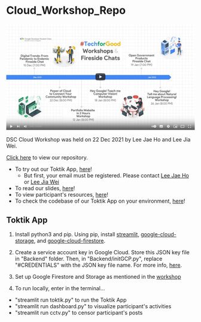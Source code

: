 # Cloud_Workshop_Repo

[![Watch the video](images/Video.png)](https://www.youtube.com/watch?v=Pi8BmaV3f_M)

DSC Cloud Workshop was held on 22 Dec 2021 by Lee Jae Ho and Lee Jia Wei.

[Click here](https://github.com/GDSC-NUS/Cloud_Workshop_Repo) to view our repository.
- To try out our Toktik App, [here](https://tinyurl.com/TheToktikApp)!
  * But first, your email must be registered. Please contact [Lee Jae Ho](mailto:leejaeho1997@gmail.com) or [Lee Jia Wei](mailto:jiawei3e1@gmail.com)
- To read our slides, [here](https://tinyurl.com/DSCWorkshopCloudSlides)!
- To view participant's resources, [here](https://github.com/GDSC-NUS/Cloud_Workshop_Repo/tree/main/Participant%20Resources)!
- To check the codebase of our Toktik App on your environment, [here](https://github.com/GDSC-NUS/Cloud_Workshop_Repo/tree/main/Toktik%20Application)!

## Toktik App

1. Install python3 and pip. Using pip, install [streamlit](https://docs.streamlit.io/library/get-started/installation), [google-cloud-storage](https://pypi.org/project/google-cloud-storage/), and [google-cloud-firestore](https://pypi.org/project/google-cloud-firestore/).

2. Create a service account key in Google Cloud. Store this JSON key file in "Backend" folder. Then, in "Backend/initGCP.py", replace "#CREDENTIALS" with the JSON key file name. For more info, [here](https://cloud.google.com/iam/docs/creating-managing-service-account-keys).

3. Set up Google Firestore and Storage as mentioned in the [workshop](https://www.youtube.com/watch?v=Pi8BmaV3f_M)

4. To run locally, enter in the terminal...
- "streamlit run toktik.py" to run the Toktik App
- "streamlit run dashboard.py" to visualize participant's activities
- "streamlit run cctv.py" to censor participant's posts

